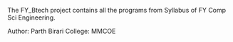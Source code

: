 The FY_Btech project contains all the programs from Syllabus of FY Comp Sci Engineering.

Author: Parth Birari
College: MMCOE
